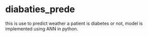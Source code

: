 # diabaties_prede
this is use to predict weather a patient is diabetes or not, model is implemented using ANN in python. 
